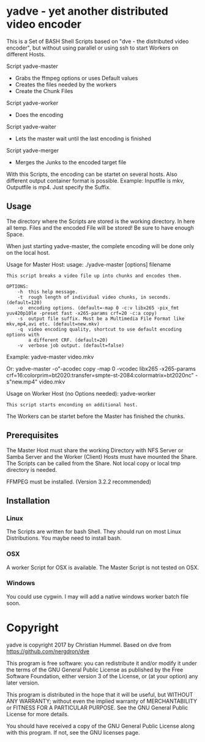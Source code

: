 #  yadve - yet another distributed video encoder

This is a Set of BASH Shell Scripts based on "dve - the distributed video encoder", but without using parallel or using ssh to start Workers on different Hosts.

Script yadve-master
 - Grabs the ffmpeg options or uses Default values
 - Creates the files needed by the workers
 - Create the Chunk Files

Script yadve-worker
 - Does the encoding

Script yadve-waiter
 - Lets the master wait until the last encoding is finished

Script yadve-merger
 - Merges the Junks to the encoded target file

With this Scripts, the encoding can be startet on several hosts.
Also different output container format is possible. Example: Inputfile is mkv, Outputfile is mp4.
Just specify the Suffix.

## Usage

The directory where the Scripts are stored is the working directory.
In here all temp. Files and the encoded File will be stored!
Be sure to have enough Space.

When just starting yadve-master, the complete encoding will be done only on the local host.

Usage for Master Host:
	usage: ./yadve-master [options] filename

	This script breaks a video file up into chunks and encodes them.
	
	OPTIONS:
    	-h  this help message.
    	-t  rough length of individual video chunks, in seconds. (default=120)
    	-o  encoding options. (default=-map 0 -c:v libx265 -pix_fmt yuv420p10le -preset fast -x265-params crf=20 -c:a copy)
    	-s  output file suffix. Must be a Multimedia File Format like mkv,mp4,avi etc. (default=new.mkv)
    	-q  video encoding quality, shortcut to use default encoding options with
        	a different CRF. (default=20)
    	-v  verbose job output. (default=false)
	
Example:
	yadve-master video.mkv

Or:
	yadve-master -o"-acodec copy -map 0 -vcodec libx265 -x265-params crf=16:colorprim=bt2020:transfer=smpte-st-2084:colormatrix=bt2020nc" -s"new.mp4" video.mkv

Usage on Worker Host (no Options needed):
	yadve-worker

	This script starts enconding on additional host.

The Workers can be startet before the Master has finished the chunks.


## Prerequisites

The Master Host must share the working Directory with NFS Server or Samba Server and the Worker (Client) Hosts must have mounted the Share.
The Scripts can be called from the Share. Not local copy or local tmp directory is needed.

FFMPEG must be installed. (Version 3.2.2 recommended)

## Installation 

### Linux
The Scripts are written for bash Shell. They should run on most Linux Distributions.
You maybe need to install bash.

### OSX
A worker Script for OSX is available.
The Master Script is not tested on OSX.

### Windows

You could use cygwin.
I may will add a native windows worker batch file soon.

# Copyright
yadve is copyright 2017 by Christian Hummel.
Based on dve from https://github.com/nergdron/dve

This program is free software: you can redistribute it and/or modify it under the terms of the GNU General Public License as published by the Free Software Foundation, either version 3 of the License, or (at your option) any later version.

This program is distributed in the hope that it will be useful, but WITHOUT ANY WARRANTY; without even the implied warranty of MERCHANTABILITY or FITNESS FOR A PARTICULAR PURPOSE. See the GNU General Public License for more details.

You should have received a copy of the GNU General Public License along with this program. If not, see the GNU licenses page.

